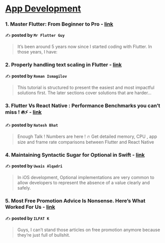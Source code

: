 
<h1><a href=https://medium.com/tag/mobile-app-development/recommended target="_blank" rel="noopener noreferrer">App Development</a></h1>
<h3>1. Master Flutter: From Beginner to Pro - <a href="https://medium.com/@habib23me/master-flutter-from-beginner-to-pro-664994db8a44" target="_blank" rel="noopener noreferrer">link</a></h3>

✍️ **posted by `Mr Flutter Guy`**

<blockquote>It’s been around 5 years now since I started coding with Flutter. In those years, I have:</blockquote>

<h3>2. Properly handling text scaling in Flutter - <a href="https://medium.com/@pomis172/properly-handling-text-scaling-in-flutter-313fe717816c" target="_blank" rel="noopener noreferrer">link</a></h3>

✍️ **posted by `Roman Ismagilov`**

<blockquote>This tutorial is structured to present the easiest and most impactful solutions first. The later sections cover solutions that are harder…</blockquote>

<h3>3. Flutter Vs React Native : Performance Benchmarks you can’t miss ! 🔥⚡️ - <a href="https://medium.com/@nateshmbhat/flutter-vs-react-native-performance-benchmarks-you-cant-miss-️-2e31905df9b4" target="_blank" rel="noopener noreferrer">link</a></h3>

✍️ **posted by `Natesh Bhat`**

<blockquote>Enough Talk ! Numbers are here ! 🔥 Get detailed memory, CPU , app size and frame rate comparisons between Flutter and React Native</blockquote>

<h3>4. Maintaining Syntactic Sugar for Optional in Swift - <a href="https://medium.com/@uwaisalqadri/maintaining-syntactic-sugar-for-optional-in-swift-dfb7f9019fba" target="_blank" rel="noopener noreferrer">link</a></h3>

✍️ **posted by `Uwais Alqadri`**

<blockquote>In iOS development, Optional implementations are very common to allow developers to represent the absence of a value clearly and safely.</blockquote>

<h3>5. Most Free Promotion Advice Is Nonsense. Here’s What Worked For Us - <a href="https://medium.com/better-marketing/most-free-promotion-advice-is-nonsense-heres-what-worked-for-us-456ddc928a7c" target="_blank" rel="noopener noreferrer">link</a></h3>

✍️ **posted by `ILFAT K`**

<blockquote>Guys, I can’t stand those articles on free promotion anymore because they’re just full of bullshit.</blockquote>

